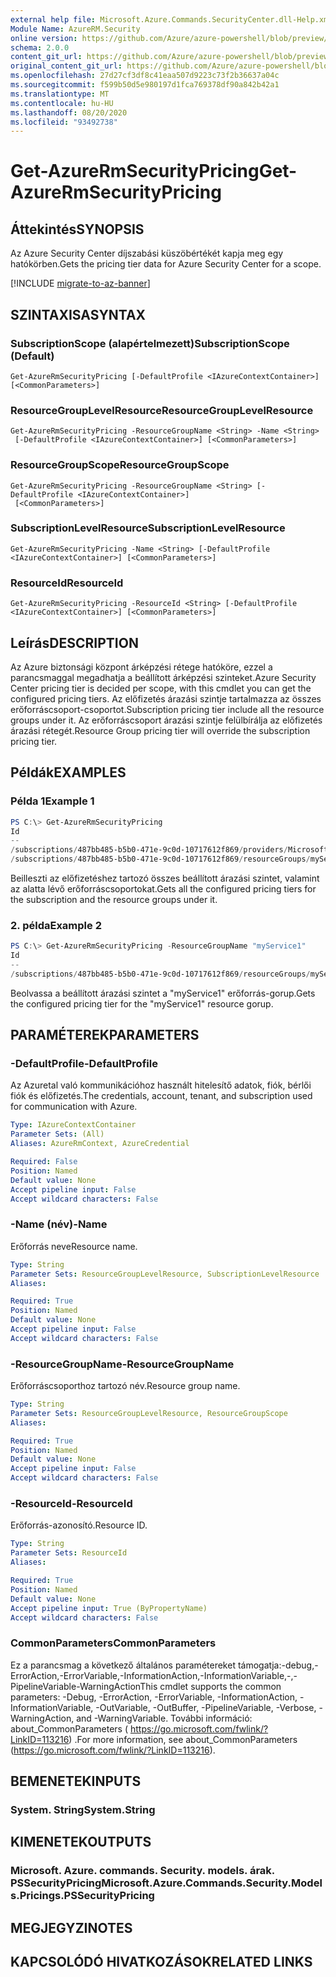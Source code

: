 ```yaml
---
external help file: Microsoft.Azure.Commands.SecurityCenter.dll-Help.xml
Module Name: AzureRM.Security
online version: https://github.com/Azure/azure-powershell/blob/preview/src/ResourceManager/Security/Commands.Security/help/Get-AzureRmSecurityPricing.md
schema: 2.0.0
content_git_url: https://github.com/Azure/azure-powershell/blob/preview/src/ResourceManager/Security/Commands.Security/help/Get-AzureRmSecurityPricing.md
original_content_git_url: https://github.com/Azure/azure-powershell/blob/preview/src/ResourceManager/Security/Commands.Security/help/Get-AzureRmSecurityPricing.md
ms.openlocfilehash: 27d27cf3df8c41eaa507d9223c73f2b36637a04c
ms.sourcegitcommit: f599b50d5e980197d1fca769378df90a842b42a1
ms.translationtype: MT
ms.contentlocale: hu-HU
ms.lasthandoff: 08/20/2020
ms.locfileid: "93492738"
---
```

# <span data-ttu-id="b359a-101">Get-AzureRmSecurityPricing</span><span class="sxs-lookup"><span data-stu-id="b359a-101">Get-AzureRmSecurityPricing</span></span>

## <span data-ttu-id="b359a-102">Áttekintés</span><span class="sxs-lookup"><span data-stu-id="b359a-102">SYNOPSIS</span></span>
<span data-ttu-id="b359a-103">Az Azure Security Center díjszabási küszöbértékét kapja meg egy hatókörben.</span><span class="sxs-lookup"><span data-stu-id="b359a-103">Gets the pricing tier data for Azure Security Center for a scope.</span></span>

[!INCLUDE [migrate-to-az-banner](../../includes/migrate-to-az-banner.md)]

## <span data-ttu-id="b359a-104">SZINTAXISA</span><span class="sxs-lookup"><span data-stu-id="b359a-104">SYNTAX</span></span>

### <span data-ttu-id="b359a-105">SubscriptionScope (alapértelmezett)</span><span class="sxs-lookup"><span data-stu-id="b359a-105">SubscriptionScope (Default)</span></span>
```
Get-AzureRmSecurityPricing [-DefaultProfile <IAzureContextContainer>] [<CommonParameters>]
```

### <span data-ttu-id="b359a-106">ResourceGroupLevelResource</span><span class="sxs-lookup"><span data-stu-id="b359a-106">ResourceGroupLevelResource</span></span>
```
Get-AzureRmSecurityPricing -ResourceGroupName <String> -Name <String>
 [-DefaultProfile <IAzureContextContainer>] [<CommonParameters>]
```

### <span data-ttu-id="b359a-107">ResourceGroupScope</span><span class="sxs-lookup"><span data-stu-id="b359a-107">ResourceGroupScope</span></span>
```
Get-AzureRmSecurityPricing -ResourceGroupName <String> [-DefaultProfile <IAzureContextContainer>]
 [<CommonParameters>]
```

### <span data-ttu-id="b359a-108">SubscriptionLevelResource</span><span class="sxs-lookup"><span data-stu-id="b359a-108">SubscriptionLevelResource</span></span>
```
Get-AzureRmSecurityPricing -Name <String> [-DefaultProfile <IAzureContextContainer>] [<CommonParameters>]
```

### <span data-ttu-id="b359a-109">ResourceId</span><span class="sxs-lookup"><span data-stu-id="b359a-109">ResourceId</span></span>
```
Get-AzureRmSecurityPricing -ResourceId <String> [-DefaultProfile <IAzureContextContainer>] [<CommonParameters>]
```

## <span data-ttu-id="b359a-110">Leírás</span><span class="sxs-lookup"><span data-stu-id="b359a-110">DESCRIPTION</span></span>
<span data-ttu-id="b359a-111">Az Azure biztonsági központ árképzési rétege hatóköre, ezzel a parancsmaggal megadhatja a beállított árképzési szinteket.</span><span class="sxs-lookup"><span data-stu-id="b359a-111">Azure Security Center pricing tier is decided per scope, with this cmdlet you can get the configured pricing tiers.</span></span>
<span data-ttu-id="b359a-112">Az előfizetés árazási szintje tartalmazza az összes erőforráscsoport-csoportot.</span><span class="sxs-lookup"><span data-stu-id="b359a-112">Subscription pricing tier include all the resource groups under it.</span></span>
<span data-ttu-id="b359a-113">Az erőforráscsoport árazási szintje felülbírálja az előfizetés árazási rétegét.</span><span class="sxs-lookup"><span data-stu-id="b359a-113">Resource Group pricing tier will override the subscription pricing tier.</span></span>

## <span data-ttu-id="b359a-114">Példák</span><span class="sxs-lookup"><span data-stu-id="b359a-114">EXAMPLES</span></span>

### <span data-ttu-id="b359a-115">Példa 1</span><span class="sxs-lookup"><span data-stu-id="b359a-115">Example 1</span></span>
```powershell
PS C:\> Get-AzureRmSecurityPricing
Id                                                                                                                             Name       PricingTier
--                                                                                                                             ----       -----------
/subscriptions/487bb485-b5b0-471e-9c0d-10717612f869/providers/Microsoft.Security/pricings/default                              default    Standard
/subscriptions/487bb485-b5b0-471e-9c0d-10717612f869/resourceGroups/myService1/providers/Microsoft.Security/pricings/myService1 myService1 Standard
```

<span data-ttu-id="b359a-116">Beilleszti az előfizetéshez tartozó összes beállított árazási szintet, valamint az alatta lévő erőforráscsoportokat.</span><span class="sxs-lookup"><span data-stu-id="b359a-116">Gets all the configured pricing tiers for the subscription and the resource groups under it.</span></span>

### <span data-ttu-id="b359a-117">2. példa</span><span class="sxs-lookup"><span data-stu-id="b359a-117">Example 2</span></span>
```powershell
PS C:\> Get-AzureRmSecurityPricing -ResourceGroupName "myService1"
Id                                                                                                                             Name       PricingTier
--                                                                                                                             ----       -----------
/subscriptions/487bb485-b5b0-471e-9c0d-10717612f869/resourceGroups/myService1/providers/Microsoft.Security/pricings/myService1 myService1 Standard
```

<span data-ttu-id="b359a-118">Beolvassa a beállított árazási szintet a "myService1" erőforrás-gorup.</span><span class="sxs-lookup"><span data-stu-id="b359a-118">Gets the configured pricing tier for the "myService1" resource gorup.</span></span>

## <span data-ttu-id="b359a-119">PARAMÉTEREK</span><span class="sxs-lookup"><span data-stu-id="b359a-119">PARAMETERS</span></span>

### <span data-ttu-id="b359a-120">-DefaultProfile</span><span class="sxs-lookup"><span data-stu-id="b359a-120">-DefaultProfile</span></span>
<span data-ttu-id="b359a-121">Az Azuretal való kommunikációhoz használt hitelesítő adatok, fiók, bérlői fiók és előfizetés.</span><span class="sxs-lookup"><span data-stu-id="b359a-121">The credentials, account, tenant, and subscription used for communication with Azure.</span></span>

```yaml
Type: IAzureContextContainer
Parameter Sets: (All)
Aliases: AzureRmContext, AzureCredential

Required: False
Position: Named
Default value: None
Accept pipeline input: False
Accept wildcard characters: False
```

### <span data-ttu-id="b359a-122">-Name (név)</span><span class="sxs-lookup"><span data-stu-id="b359a-122">-Name</span></span>
<span data-ttu-id="b359a-123">Erőforrás neve</span><span class="sxs-lookup"><span data-stu-id="b359a-123">Resource name.</span></span>

```yaml
Type: String
Parameter Sets: ResourceGroupLevelResource, SubscriptionLevelResource
Aliases:

Required: True
Position: Named
Default value: None
Accept pipeline input: False
Accept wildcard characters: False
```

### <span data-ttu-id="b359a-124">-ResourceGroupName</span><span class="sxs-lookup"><span data-stu-id="b359a-124">-ResourceGroupName</span></span>
<span data-ttu-id="b359a-125">Erőforráscsoporthoz tartozó név.</span><span class="sxs-lookup"><span data-stu-id="b359a-125">Resource group name.</span></span>

```yaml
Type: String
Parameter Sets: ResourceGroupLevelResource, ResourceGroupScope
Aliases:

Required: True
Position: Named
Default value: None
Accept pipeline input: False
Accept wildcard characters: False
```

### <span data-ttu-id="b359a-126">-ResourceId</span><span class="sxs-lookup"><span data-stu-id="b359a-126">-ResourceId</span></span>
<span data-ttu-id="b359a-127">Erőforrás-azonosító.</span><span class="sxs-lookup"><span data-stu-id="b359a-127">Resource ID.</span></span>

```yaml
Type: String
Parameter Sets: ResourceId
Aliases:

Required: True
Position: Named
Default value: None
Accept pipeline input: True (ByPropertyName)
Accept wildcard characters: False
```

### <span data-ttu-id="b359a-128">CommonParameters</span><span class="sxs-lookup"><span data-stu-id="b359a-128">CommonParameters</span></span>
<span data-ttu-id="b359a-129">Ez a parancsmag a következő általános paramétereket támogatja:-debug,-ErrorAction,-ErrorVariable,-InformationAction,-InformationVariable,-,-PipelineVariable-WarningAction</span><span class="sxs-lookup"><span data-stu-id="b359a-129">This cmdlet supports the common parameters: -Debug, -ErrorAction, -ErrorVariable, -InformationAction, -InformationVariable, -OutVariable, -OutBuffer, -PipelineVariable, -Verbose, -WarningAction, and -WarningVariable.</span></span> <span data-ttu-id="b359a-130">További információ: about_CommonParameters ( https://go.microsoft.com/fwlink/?LinkID=113216) .</span><span class="sxs-lookup"><span data-stu-id="b359a-130">For more information, see about_CommonParameters (https://go.microsoft.com/fwlink/?LinkID=113216).</span></span>

## <span data-ttu-id="b359a-131">BEMENETEK</span><span class="sxs-lookup"><span data-stu-id="b359a-131">INPUTS</span></span>

### <span data-ttu-id="b359a-132">System. String</span><span class="sxs-lookup"><span data-stu-id="b359a-132">System.String</span></span>

## <span data-ttu-id="b359a-133">KIMENETEK</span><span class="sxs-lookup"><span data-stu-id="b359a-133">OUTPUTS</span></span>

### <span data-ttu-id="b359a-134">Microsoft. Azure. commands. Security. models. árak. PSSecurityPricing</span><span class="sxs-lookup"><span data-stu-id="b359a-134">Microsoft.Azure.Commands.Security.Models.Pricings.PSSecurityPricing</span></span>

## <span data-ttu-id="b359a-135">MEGJEGYZI</span><span class="sxs-lookup"><span data-stu-id="b359a-135">NOTES</span></span>

## <span data-ttu-id="b359a-136">KAPCSOLÓDÓ HIVATKOZÁSOK</span><span class="sxs-lookup"><span data-stu-id="b359a-136">RELATED LINKS</span></span>
